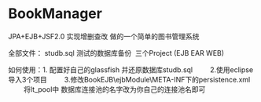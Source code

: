 # BookManager
JPA+EJB+JSF2.0 实现增删查改 做的一个简单的图书管理系统

全部文件：
  studb.sql 测试的数据库备份
  三个Project (EJB EAR WEB)

如何使用：1. 配置好自己的glassfish 并还原数据库studb.sql
         2.使用eclipse导入3个项目
         3.修改BookEJB\ejbModule\META-INF下的persistence.xml
           将<jta-data-source>lt_pool</jta-data-source>中 数据库连接池的名字改为你自己的连接池名即可
